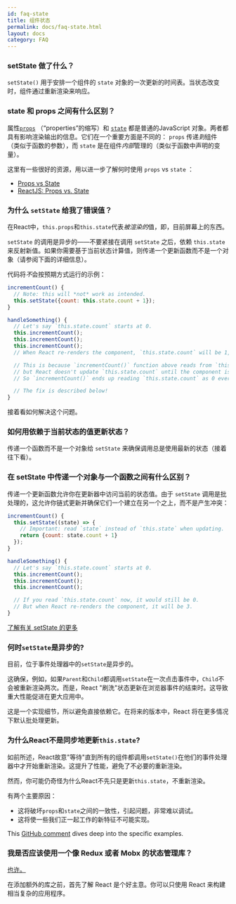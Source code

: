 ```yaml
---
id: faq-state
title: 组件状态
permalink: docs/faq-state.html
layout: docs
category: FAQ
---
```


### setState 做了什么？

`setState()` 用于安排一个组件的 `state` 对象的一次更新的时间表。当状态改变时，组件通过重新渲染来响应。

### state 和 props 之间有什么区别？

属性[`props`](/docs/components-and-props.html) （“properties”的缩写）和 [`state`](/docs/state-and-lifecycle.html) 都是普通的JavaScript 对象。两者都具有影响渲染输出的信息。它们在一个重要方面是不同的： `props` 传递*到*组件（类似于函数的参数），而 `state` 是在组件*内部*管理的（类似于函数中声明的变量）。

这里有一些很好的资源，用以进一步了解何时使用 `props` vs `state` ：

* [Props vs State](https://github.com/uberVU/react-guide/blob/master/props-vs-state.md)
* [ReactJS: Props vs. State](http://lucybain.com/blog/2016/react-state-vs-pros/)

### 为什么 `setState` 给我了错误值？

在React中，`this.props`和`this.state`代表*被渲染的*值，即，目前屏幕上的东西。

`setState` 的调用是异步的——不要紧接在调用 `setState` 之后，依赖 `this.state` 来反射新值。如果你需要基于当前状态计算值，则传递一个更新函数而不是一个对象（请参阅下面的详细信息）。

代码将*不*会按预期方式运行的示例：

```jsx
incrementCount() {
  // Note: this will *not* work as intended.
  this.setState({count: this.state.count + 1});
}

handleSomething() {
  // Let's say `this.state.count` starts at 0.
  this.incrementCount();
  this.incrementCount();
  this.incrementCount();
  // When React re-renders the component, `this.state.count` will be 1, but you expected 3.

  // This is because `incrementCount()` function above reads from `this.state.count`,
  // but React doesn't update `this.state.count` until the component is re-rendered.
  // So `incrementCount()` ends up reading `this.state.count` as 0 every time, and sets it to 1.

  // The fix is described below!
}
```

接着看如何解决这个问题。

### 如何用依赖于当前状态的值更新状态？

传递一个函数而不是一个对象给 `setState` 来确保调用总是使用最新的状态（接着往下看）。

### 在 setState 中传递一个对象与一个函数之间有什么区别？

传递一个更新函数允许你在更新器中访问当前的状态值。由于 `setState` 调用是批处理的，这允许你链式更新并确保它们一个建立在另一个之上，而不是产生冲突：

```jsx
incrementCount() {
  this.setState((state) => {
    // Important: read `state` instead of `this.state` when updating.
    return {count: state.count + 1}
  });
}

handleSomething() {
  // Let's say `this.state.count` starts at 0.
  this.incrementCount();
  this.incrementCount();
  this.incrementCount();

  // If you read `this.state.count` now, it would still be 0.
  // But when React re-renders the component, it will be 3.
}
```

[了解有关 setState 的更多](/docs/react-component.html#setstate)

### 何时`setState`是异步的?

目前，位于事件处理器中的`setState`是异步的。

这确保，例如，如果`Parent`和`Child`都调用`setState`在一次点击事件中，`Child`不会被重新渲染两次。而是，React "刷洗"状态更新在浏览器事件的结束时。这导致重大性能促进在更大应用中。

这是一个实现细节，所以避免直接依赖它。在将来的版本中，React 将在更多情况下默认批处理更新。

### 为什么React不是同步地更新`this.state`?

如前所述，React故意"等待"直到所有的组件都调用`setState()`在他们的事件处理器中才开始重新渲染。这提升了性能，避免了不必要的重新渲染。

然而，你可能仍奇怪为什么React不先只是更新`this.state`，不重新渲染。

有两个主要原因：

* 这将破坏`props`和`state`之间的一致性，引起问题，非常难以调试。
* 这将使一些我们正一起工作的新特征不可能实现。

This [GitHub comment](https://github.com/facebook/react/issues/11527#issuecomment-360199710) dives deep into the specific examples.

### 我是否应该使用一个像 Redux 或者 Mobx 的状态管理库？

[也许。](http://redux.js.org/docs/faq/General.html#general-when-to-use)

在添加额外的库之前，首先了解 React 是个好主意。你可以只使用 React 来构建相当复杂的应用程序。
